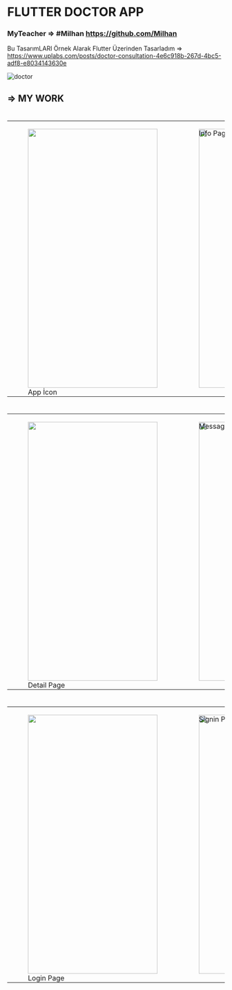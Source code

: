 #  FLUTTER DOCTOR APP


###  MyTeacher => #Milhan https://github.com/Milhan

Bu TasarımLARI Örnek Alarak Flutter Üzerinden Tasarladım => https://www.uplabs.com/posts/doctor-consultation-4e6c918b-267d-4bc5-adf8-e8034143630e

![doctor](https://github.com/soysal22/flutter_doctor_app/assets/92873250/f8ad437b-086b-4961-a109-b4d92d40b835)


 ##  =>  MY WORK 
 #

 <table>
  <tr>
    <td>
      <figure style="position: relative;">
        <img src="https://github.com/soysal22/flutter_doctor_app/assets/92873250/b125a628-afb2-4966-9d6b-40571bb0d3f6" width=300 height=600 object-fit: fill>
        <figcaption style="position: absolute;  ">App İcon</figcaption>
      </figure>
    </td>
    <td>
      <figure style="position: relative;">
       <img src="https://github.com/soysal22/flutter_doctor_app/assets/92873250/21bb7a56-a826-42e1-9eba-e345f62528d3" width=300 height=600 object-fit: fill> 
        <figcaption style="position: absolute; top: 0; left: 0;"> Info Page</figcaption>
      </figure>
    </td>
    <td>
      <figure style="position: relative;">
        <img src="https://github.com/soysal22/flutter_doctor_app/assets/92873250/47422164-daef-40ba-8ee6-511963552da1" width=300 height=600 object-fit: fill>
        <figcaption style="position: absolute; top: 0; left: 0;">Home Page</figcaption>
      </figure>
    </td>
    
  </tr>
</table>


#

 <table>
  <tr>
    <td>
      <figure style="position: relative;">
        <img src="https://github.com/soysal22/flutter_doctor_app/assets/92873250/1d804ad1-8802-4e99-b5ad-830b0dc1a2ce" width=300 height=600 object-fit: fill>
        <figcaption style="position: absolute;  ">Detail Page</figcaption>
      </figure>
    </td>
    <td>
      <figure style="position: relative;">
        <img src="https://github.com/soysal22/flutter_doctor_app/assets/92873250/cccf368f-7082-489a-a146-f5d66697a254" width=300 height=600 object-fit: fill>
        <figcaption style="position: absolute; top: 0; left: 0;">Message Page</figcaption>
      </figure>
    </td>
    <td>
      <figure style="position: relative;">
        <img src="https://github.com/soysal22/flutter_doctor_app/assets/92873250/ce0c780b-349a-45af-8a50-cee298442f61" width=300 height=600 object-fit: fill>
        <figcaption style="position: absolute; top: 0; left: 0;">Appointment Page</figcaption>
      </figure>
    </td>
    
  </tr>
</table>

#


 <table>
  <tr>
    <td>
      <figure style="position: relative;">
        <img src="https://github.com/soysal22/flutter_doctor_app/assets/92873250/1a3ed09b-bafa-40c9-aed5-3e951e241c65" width=300 height=600 object-fit: fill>
        <figcaption style="position: absolute;  ">Login Page</figcaption>
      </figure>
    </td>
    <td>
      <figure style="position: relative;">
        <img src="https://github.com/soysal22/flutter_doctor_app/assets/92873250/5738ff6c-17e6-4aa1-9312-649b5c940e05" width=300 height=600 object-fit: fill>
        <figcaption style="position: absolute; top: 0; left: 0;">Signin Page</figcaption>
      </figure>
    </td>

    
  </tr>
</table>


